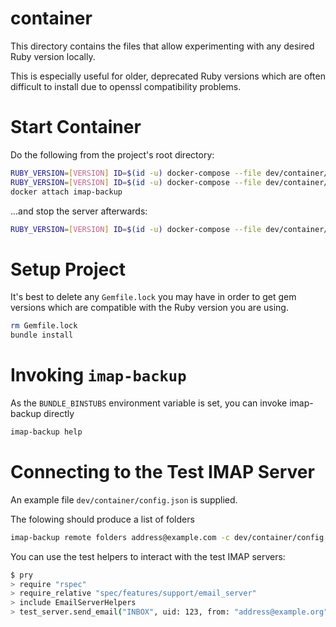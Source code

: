 # container

This directory contains the files that allow experimenting with
any desired Ruby version locally.

This is especially useful for older, deprecated Ruby versions
which are often difficult to install due to openssl
compatibility problems.

# Start Container

Do the following from the project's root directory:

```sh
RUBY_VERSION=[VERSION] ID=$(id -u) docker-compose --file dev/container/compose.yml build
RUBY_VERSION=[VERSION] ID=$(id -u) docker-compose --file dev/container/compose.yml up -d
docker attach imap-backup
```

...and stop the server afterwards:

```sh
RUBY_VERSION=[VERSION] ID=$(id -u) docker-compose --file dev/container/compose.yml down
```

# Setup Project

It's best to delete any `Gemfile.lock` you may have
in order to get gem versions which
are compatible with the Ruby version you are using.

```sh
rm Gemfile.lock
bundle install
```

# Invoking `imap-backup`

As the `BUNDLE_BINSTUBS` environment variable is set,
you can invoke imap-backup directly

```sh
imap-backup help
```

# Connecting to the Test IMAP Server

An example file `dev/container/config.json` is supplied.

The folowing should produce a list of folders

```sh
imap-backup remote folders address@example.com -c dev/container/config.json
```

You can use the test helpers to interact with the test IMAP servers:

```sh
$ pry
> require "rspec"
> require_relative "spec/features/support/email_server"
> include EmailServerHelpers
> test_server.send_email("INBOX", uid: 123, from: "address@example.org", subject: "Test 1", body: "body 1\nHi")
```
